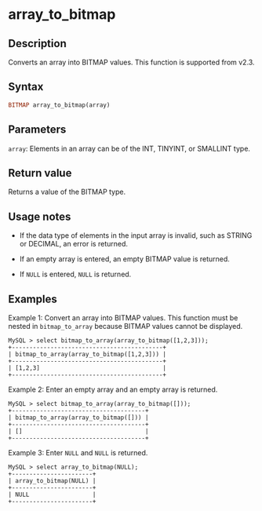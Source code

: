 # array_to_bitmap

## Description

Converts an array into BITMAP values. This function is supported from v2.3.

## Syntax

```Haskell
BITMAP array_to_bitmap(array)
```

## Parameters

`array`: Elements in an array can be of the INT, TINYINT, or SMALLINT type.

## Return value

Returns a value of the BITMAP type.

## Usage notes

- If the data type of elements in the input array is invalid, such as STRING or DECIMAL, an error is returned.

- If an empty array is entered, an empty BITMAP value is returned.

- If `NULL` is entered, `NULL` is returned.

## Examples

Example 1: Convert an array into BITMAP values. This function must be nested in `bitmap_to_array` because BITMAP values cannot be displayed.

```Plain
MySQL > select bitmap_to_array(array_to_bitmap([1,2,3]));
+-------------------------------------------+
| bitmap_to_array(array_to_bitmap([1,2,3])) |
+-------------------------------------------+
| [1,2,3]                                   |
+-------------------------------------------+
```

Example 2: Enter an empty array and an empty array is returned.

```Plain
MySQL > select bitmap_to_array(array_to_bitmap([]));
+--------------------------------------+
| bitmap_to_array(array_to_bitmap([])) |
+--------------------------------------+
| []                                   |
+--------------------------------------+
```

Example 3: Enter `NULL` and `NULL` is returned.

```Plain
MySQL > select array_to_bitmap(NULL);
+-----------------------+
| array_to_bitmap(NULL) |
+-----------------------+
| NULL                  |
+-----------------------+
```
